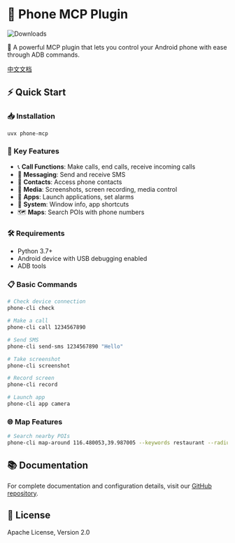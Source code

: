 # 📱 Phone MCP Plugin
![Downloads](https://pepy.tech/badge/your-package-name)

🌟 A powerful MCP plugin that lets you control your Android phone with ease through ADB commands.

[中文文档](README_zh.md)

## ⚡ Quick Start

### 📥 Installation
```bash
uvx phone-mcp
```

### 🎯 Key Features

- 📞 **Call Functions**: Make calls, end calls, receive incoming calls
- 💬 **Messaging**: Send and receive SMS
- 👥 **Contacts**: Access phone contacts
- 📸 **Media**: Screenshots, screen recording, media control
- 📱 **Apps**: Launch applications, set alarms
- 🔧 **System**: Window info, app shortcuts
- 🗺️ **Maps**: Search POIs with phone numbers

### 🛠️ Requirements

- Python 3.7+
- Android device with USB debugging enabled
- ADB tools

### 📋 Basic Commands
```bash
# Check device connection
phone-cli check

# Make a call
phone-cli call 1234567890

# Send SMS
phone-cli send-sms 1234567890 "Hello"

# Take screenshot
phone-cli screenshot

# Record screen
phone-cli record

# Launch app
phone-cli app camera
```

### 🌐 Map Features
```bash
# Search nearby POIs
phone-cli map-around 116.480053,39.987005 --keywords restaurant --radius 1000
```

## 📚 Documentation

For complete documentation and configuration details, visit our [GitHub repository](https://github.com/hao-cyber/phone-mcp).

## 📄 License

Apache License, Version 2.0